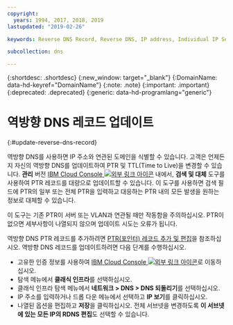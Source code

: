 ```yaml
---
copyright:
  years: 1994, 2017, 2018, 2019
lastupdated: "2019-02-26"

keywords: Reverse DNS Record, Reverse DNS, IP address, Individual IP Select

subcollection: dns

---
```


{:shortdesc: .shortdesc}
{:new_window: target="_blank"}
{:DomainName: data-hd-keyref="DomainName"}
{:note: .note}
{:important: .important}
{:deprecated: .deprecated}
{:generic: data-hd-programlang="generic"}

# 역방향 DNS 레코드 업데이트
{:#update-reverse-dns-record}

역방향 DNS를 사용하면 IP 주소와 연관된 도메인을 식별할 수 있습니다. 고객은 언제든지 자신의 역방향 DNS를 업데이트하여 PTR 및 TTL(Time to Live)을 변경할 수 있습니다. **관리** 버전 [IBM Cloud Console ![외부 링크 아이콘](../../icons/launch-glyph.svg "외부 링크 아이콘")](https://{DomainName}/) 내에서, **검색 및 대체** 도구를 사용하여 PTR 레코드를 대량으로 업데이트할 수 있습니다. 이 도구를 사용하면 검색 필드에 PTR의 일부 또는 전체 PTR을 입력하고 대응하는 PTR 내의 모든 발생을 원하는 정보로 대체할 수 있습니다. 

이 도구는 기존 PTR이 서버 또는 VLAN과 연관될 때만 작동함을 주의하십시오. PTR이 없으면 세부사항이 나열되지 않으며 업데이트 시도는 오류가 됩니다. 

역방향 DNS PTR 레코드를 추가하려면 [PTR(포인터) 레코드 추가 및 편집](/docs/infrastructure/dns?topic=dns-add-or-edit-a-ptr-pointer-record)을 참조하십시오. 역방향 DNS 레코드를 업데이트하려면 다음 단계를 수행하십시오.

 * 고유한 인증 정보를 사용하여 [IBM Cloud Console ![외부 링크 아이콘](../../icons/launch-glyph.svg "외부 링크 아이콘")](https://{DomainName}/)로 이동하십시오.
 * 탐색 메뉴에서 **클래식 인프라**를 선택하십시오.
 * 클래식 인프라 탐색 메뉴에서 **네트워크 > DNS > DNS 되돌리기**를 선택하십시오.
 * IP 주소를 입력하거나 드롭 다운 메뉴에서 선택하고 **IP 보기**를 클릭하십시오.
 * 나열된 옵션을 편집하고 **저장**을 클릭하십시오. 전체 서브넷을 변경하도록 **이 서브넷에 있는 모든 IP의 RDNS 편집**도 선택할 수 있습니다. 
 

